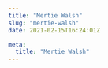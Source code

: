 ```yaml
---
title: "Mertie Walsh"
slug: "mertie-walsh"
date: 2021-02-15T16:24:01Z

meta:
  title: "Mertie Walsh"
---
```


